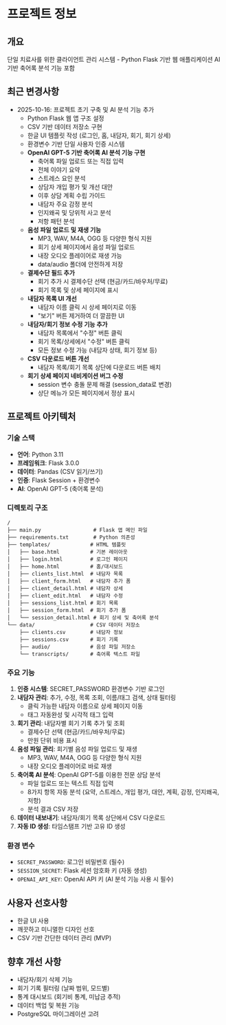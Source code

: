 # 프로젝트 정보

## 개요
단일 치료사를 위한 클라이언트 관리 시스템 - Python Flask 기반 웹 애플리케이션
AI 기반 축어록 분석 기능 포함

## 최근 변경사항
- 2025-10-16: 프로젝트 초기 구축 및 AI 분석 기능 추가
  - Python Flask 웹 앱 구조 설정
  - CSV 기반 데이터 저장소 구현
  - 한글 UI 템플릿 작성 (로그인, 홈, 내담자, 회기, 회기 상세)
  - 환경변수 기반 단일 사용자 인증 시스템
  - **OpenAI GPT-5 기반 축어록 AI 분석 기능 구현**
    - 축어록 파일 업로드 또는 직접 입력
    - 전체 이야기 요약
    - 스트레스 요인 분석
    - 상담자 개입 평가 및 개선 대안
    - 이후 상담 계획 수립 가이드
    - 내담자 주요 감정 분석
    - 인지왜곡 및 당위적 사고 분석
    - 저항 패턴 분석
  - **음성 파일 업로드 및 재생 기능**
    - MP3, WAV, M4A, OGG 등 다양한 형식 지원
    - 회기 상세 페이지에서 음성 파일 업로드
    - 내장 오디오 플레이어로 재생 가능
    - data/audio 폴더에 안전하게 저장
  - **결제수단 필드 추가**
    - 회기 추가 시 결제수단 선택 (현금/카드/바우처/무료)
    - 회기 목록 및 상세 페이지에 표시
  - **내담자 목록 UI 개선**
    - 내담자 이름 클릭 시 상세 페이지로 이동
    - "보기" 버튼 제거하여 더 깔끔한 UI
  - **내담자/회기 정보 수정 기능 추가**
    - 내담자 목록에서 "수정" 버튼 클릭
    - 회기 목록/상세에서 "수정" 버튼 클릭
    - 모든 정보 수정 가능 (내담자 상태, 회기 정보 등)
  - **CSV 다운로드 버튼 개선**
    - 내담자 목록/회기 목록 상단에 다운로드 버튼 배치
  - **회기 상세 페이지 네비게이션 버그 수정**
    - session 변수 충돌 문제 해결 (session_data로 변경)
    - 상단 메뉴가 모든 페이지에서 정상 표시

## 프로젝트 아키텍처

### 기술 스택
- **언어**: Python 3.11
- **프레임워크**: Flask 3.0.0
- **데이터**: Pandas (CSV 읽기/쓰기)
- **인증**: Flask Session + 환경변수
- **AI**: OpenAI GPT-5 (축어록 분석)

### 디렉토리 구조
```
/
├── main.py                 # Flask 앱 메인 파일
├── requirements.txt        # Python 의존성
├── templates/             # HTML 템플릿
│   ├── base.html          # 기본 레이아웃
│   ├── login.html         # 로그인 페이지
│   ├── home.html          # 홈/대시보드
│   ├── clients_list.html  # 내담자 목록
│   ├── client_form.html   # 내담자 추가 폼
│   ├── client_detail.html # 내담자 상세
│   ├── client_edit.html   # 내담자 수정
│   ├── sessions_list.html # 회기 목록
│   ├── session_form.html  # 회기 추가 폼
│   └── session_detail.html # 회기 상세 및 축어록 분석
└── data/                  # CSV 데이터 저장소
    ├── clients.csv        # 내담자 정보
    ├── sessions.csv       # 회기 기록
    ├── audio/             # 음성 파일 저장소
    └── transcripts/       # 축어록 텍스트 파일
```

### 주요 기능
1. **인증 시스템**: SECRET_PASSWORD 환경변수 기반 로그인
2. **내담자 관리**: 추가, 수정, 목록 조회, 이름/태그 검색, 상태 필터링
   - 클릭 가능한 내담자 이름으로 상세 페이지 이동
   - 태그 자동완성 및 시각적 태그 입력
3. **회기 관리**: 내담자별 회기 기록 추가 및 조회
   - 결제수단 선택 (현금/카드/바우처/무료)
   - 만원 단위 비용 표시
4. **음성 파일 관리**: 회기별 음성 파일 업로드 및 재생
   - MP3, WAV, M4A, OGG 등 다양한 형식 지원
   - 내장 오디오 플레이어로 바로 재생
5. **축어록 AI 분석**: OpenAI GPT-5를 이용한 전문 상담 분석
   - 파일 업로드 또는 텍스트 직접 입력
   - 8가지 항목 자동 분석 (요약, 스트레스, 개입 평가, 대안, 계획, 감정, 인지왜곡, 저항)
   - 분석 결과 CSV 저장
6. **데이터 내보내기**: 내담자/회기 목록 상단에서 CSV 다운로드
7. **자동 ID 생성**: 타임스탬프 기반 고유 ID 생성

### 환경 변수
- `SECRET_PASSWORD`: 로그인 비밀번호 (필수)
- `SESSION_SECRET`: Flask 세션 암호화 키 (자동 생성)
- `OPENAI_API_KEY`: OpenAI API 키 (AI 분석 기능 사용 시 필수)

## 사용자 선호사항
- 한글 UI 사용
- 깨끗하고 미니멀한 디자인 선호
- CSV 기반 간단한 데이터 관리 (MVP)

## 향후 개선 사항
- 내담자/회기 삭제 기능
- 회기 기록 필터링 (날짜 범위, 모드별)
- 통계 대시보드 (회기비 통계, 미납금 추적)
- 데이터 백업 및 복원 기능
- PostgreSQL 마이그레이션 고려
